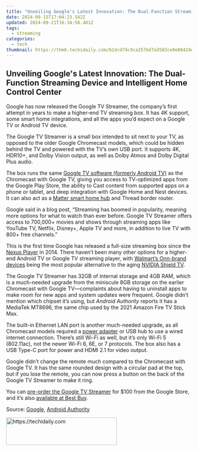 ```yaml
---
title: "Unveiling Google's Latest Innovation: The Dual-Function Streaming Device and Intelligent Home Control Center"
date: 2024-09-15T17:04:23.542Z
updated: 2024-09-21T16:34:58.481Z
tags:
  - streaming
categories:
  - tech
thumbnail: https://thmb.techidaily.com/61dcd74c9ca257bd7a3583ce0e08424eaf979002cdc0aa0e847be271477f189f.jpg
---
```


## Unveiling Google's Latest Innovation: The Dual-Function Streaming Device and Intelligent Home Control Center

Google has now released the Google TV Streamer, the company’s first attempt in years to make a higher-end TV streaming box. It has 4K support, some smart home integrations, and all the apps you’d expect on a Google TV or Android TV device.

 The Google TV Streamer is a small box intended to sit next to your TV, as opposed to the older Google Chromecast models, which could be hidden behind the TV and powered with the TV’s own USB port. It supports 4K, HDR10+, and Dolby Vision output, as well as Dolby Atmos and Dolby Digital Plus audio.

 The box runs the same [Google TV software (formerly Android TV)](https://fake-location.techidaily.com/wondering-the-best-alternative-to-hola-on-apple-iphone-6s-plus-here-is-the-answer-drfone-by-drfone-virtual-ios/) as the Chromecast with Google TV, giving you access to TV-optimized apps from the Google Play Store, the ability to Cast content from supported apps on a phone or tablet, and deep integration with Google Home and Nest devices. It can also act as a [Matter smart home hub](https://extra-support.techidaily.com/2024-approved-mastering-solo-podcast-production-for-top-spots/) and Thread border router.

 Google said in a blog post, “Streaming has boomed in popularity, meaning more options for what to watch than ever before. Google TV Streamer offers access to 700,000+ movies and shows through streaming apps like YouTube TV, Netflix, Disney+, Apple TV and more, in addition to live TV with 800+ free channels.”

 This is the first time Google has released a full-size streaming box since the [Nexus Player](https://en.wikipedia.org/wiki/Nexus%5FPlayer) in 2014\. There haven’t been many other options for a higher-end Android TV or Google TV streaming player, with [Walmart’s Onn-brand devices](https://android-frp.techidaily.com/full-guide-to-bypass-oppo-a2-frp-by-drfone-android/) being the most popular alternative to the aging [NVIDIA Shield TV](https://extra-information.techidaily.com/boosting-patient-engagement-through-fb-health-ads/).

 The Google TV Streamer has 32GB of internal storage and 4GB RAM, which is a much-needed upgrade from the miniscule 8GB storage on the earlier Chromecast with Google TV—complaints about having to uninstall apps to make room for new apps and system updates were frequent. Google didn’t mention which chipset it’s using, but _Android Authority_ reports it has a MediaTek MT8696, the same chip used by the 2021 Amazon Fire TV Stick Max.

 The built-in Ethernet LAN port is another much-needed upgrade, as all Chromecast models required a [power adapter](https://store.google.com/us/product/chromecast%5Fethernet%5Fadapter%5Fgen%5F2) or USB hub to use a wired internet connection. There’s still Wi-Fi as well, but it’s only Wi-Fi 5 (802.11ac), not the newer Wi-Fi 6, 6E, or 7 protocols. The box also has a USB Type-C port for power and HDMI 2.1 for video output.

 Google didn’t change the remote much compared to the Chromecast with Google TV. It has the same rounded design with a circular pad at the top, but if you lose the remote, you can now press a button on the back of the Google TV Streamer to make it ring.

 You can [pre-order the Google TV Streamer](https://store.google.com/product/google%5Ftv%5Fstreamer?hl=en-US) for $100 from the Google Store, and it’s also [available at Best Buy](https://shop-links.co/link/?exclusive=1&publisher_slug=itechdaily19598&url=https%3A%2F%2Fwww.bestbuy.com%2Fsite%2Fgoogle-tv-streamer-4k-porcelain%2F6586840.p%3FskuId%3D6586840).

 Source: [Google](https://blog.google/products/google-nest/google-tv-streamer/), [Android Authority](https://www.androidauthority.com/google-tv-streamer-processor-3468418/)

<ins class="adsbygoogle"
     style="display:block"
     data-ad-format="autorelaxed"
     data-ad-client="ca-pub-7571918770474297"
     data-ad-slot="1223367746"></ins>

<ins class="adsbygoogle"
     style="display:block"
     data-ad-client="ca-pub-7571918770474297"
     data-ad-slot="8358498916"
     data-ad-format="auto"
     data-full-width-responsive="true"></ins>



<!-- affiliate ads begin -->
<a href="https://25home.pxf.io/c/5597632/2148643/16836" target="_top" id="2148643">
  <img src="//a.impactradius-go.com/display-ad/16836-2148643" border="0" alt="https://techidaily.com" width="300" height="75"/>
</a>
<img height="0" width="0" src="https://25home.pxf.io/i/5597632/2148643/16836" style="position:absolute;visibility:hidden;" border="0" />
<!-- affiliate ads end -->

